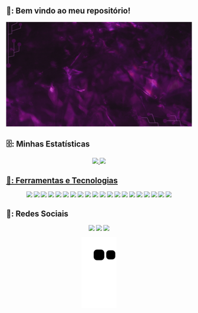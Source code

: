 ## 🌚: Bem vindo ao meu repositório!
<img src="https://github.com/Mateus2611/Mateus2611/blob/fc20f5366923ce2197be0564ab5d88e8aae3ecda/MATEUS%20HENRIQUE.gif" target="_blank"></a><br>
## 🗄️: Minhas Estatísticas 
<div align="center">
  <a href="https://github.com/Mateus2611">
  <img height="180em" src="https://github-readme-stats.vercel.app/api?username=mateus2611&show_icons=true&include_all_commits=true&count_private=true&theme=jolly"/>
  <img height="180em" src="https://github-readme-stats.vercel.app/api/top-langs/?username=mateus2611&layout=compact&langs_count=7&theme=jolly"/>
</div>
  
## 📓: Ferramentas e Tecnologias
  <div align="center">
    <img src="https://img.shields.io/badge/AWS-62107A?style=for-the-badge&logo=amazon-aws&logoColor=white" target="_blank"></a>
    <img src="https://img.shields.io/badge/AZURE-D96CFB?style=for-the-badge&logo=microsoftazure&logoColor=white" target="_blank"></a>
    <img src="https://img.shields.io/badge/MYSQL-C720FA?style=for-the-badge&logo=mysql&logoColor=white" target="_blank"></a>
    <img src="https://img.shields.io/badge/C%23-6A357A?style=for-the-badge&logo=c-sharp&logoColor=white" target="_blank"></a>
    <img src="https://img.shields.io/badge/JavaScript-9E19C7?style=for-the-badge&logo=javascript&logoColor=white" target="_blank"></a>
    <img src="https://img.shields.io/badge/php-62107A?style=for-the-badge&logo=php&logoColor=white" target="_blank"></a>
    <img src="https://img.shields.io/badge/python-D96CFB?style=for-the-badge&logo=python&logoColor=white" target="_blank"></a>
    <img src="https://img.shields.io/badge/css3-C720FA?style=for-the-badge&logo=css3&logoColor=white" target="_blank"></a>
    <img src="https://img.shields.io/badge/html5-6A357A?style=for-the-badge&logo=html5&logoColor=white" target="_blank"></a>
    <img src="https://img.shields.io/badge/React Native-9E19C7?style=for-the-badge&logo=react&logoColor=white" target="_blank"></a>
    <img src="https://img.shields.io/badge/React-62107A?style=for-the-badge&logo=react&logoColor=white" target="_blank"></a>
    <img src="https://img.shields.io/badge/React Router-D96CFB?style=for-the-badge&logo=react-router&logoColor=white" target="_blank"></a>
    <img src="https://img.shields.io/badge/EXPO-C720FA?style=for-the-badge&logo=expo&logoColor=white" target="_blank"></a>
    <img src="https://img.shields.io/badge/Figma-6A357A?style=for-the-badge&logo=figma&logoColor=white" target="_blank"></a>
    <img src="https://img.shields.io/badge/Trello-9E19C7?style=for-the-badge&logo=trello&logoColor=white" target="_blank"></a>
    <img src="https://img.shields.io/badge/NPM-62107A?style=for-the-badge&logo=npm&logoColor=white" target="_blank"></a>
    <img src="https://img.shields.io/badge/Yarn-D96CFB?style=for-the-badge&logo=yarn&logoColor=white" target="_blank"></a>
    <img src="https://img.shields.io/badge/Bootstrap-C720FA?style=for-the-badge&logo=bootstrap&logoColor=white" target="_blank"></a>
    <img src="https://img.shields.io/badge/Node JS-6A357A?style=for-the-badge&logo=node.js&logoColor=white" target="_blank"></a>
    <img src="https://img.shields.io/badge/Maria DB-6A357A?style=for-the-badge&logo=MariaDB&logoColor=white" target="_blank"></a>
  </div>
  
  ##
 ## 📱: Redes Sociais
<div align="center">
  <a href="https://www.instagram.com/masteusjk/" target="_blank"><img src="https://img.shields.io/badge/-Instagram-62107A?style=for-the-badge&logo=instagram&logoColor=white" target="_blank"></a>
 <a href="https://www.linkedin.com/in/mateus-henrique-b4bbba23b/" target="_blank"><img src="https://img.shields.io/badge/LinkedIn-C720FA?style=for-the-badge&logo=linkedin&logoColor=white" target="_blank"></a> 
  <a href = "mailto:MateusHAS.dev@gmail.com" target="_blank"><img src="https://img.shields.io/badge/-Gmail-9E19C7?style=for-the-badge&logo=gmail&logoColor=white" target="_blank"></a>
  
  ![Snake animation](https://github.com/Mateus2611/Mateus2611/blob/output/github-contribution-grid-snake.svg)
</div>
